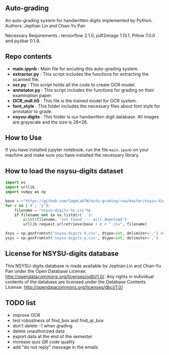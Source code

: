 ## Auto-grading
An auto-grading system for handwritten digits implemented by Python.  
Authors: Jephian Lin and Chan-Yu Pan  

Necessary Requirements : tensorflow 2.1.0, pdf2image 1.13.1, Pillow 7.0.0 and pyzbar 0.1.8.  

## Repo contents
* __main.ipynb__ : Main file for excuting this auto-grading system.  
* __extractor.py__ : This script includes the functions for extracting the scanned file.  
* __ocr.py__ : This script holds all the code to create OCR model.  
* __annotator.py__ : This script includes the functions for grading on their examination paper.
* __OCR_mdl.h5__ : This file is the trained model for OCR system.  
* __font_style__ : This folder includes the necessary files about font style for annotator to grade.  
* __nsysu-digits__ : This folder is our handwritten digit database. All images are grayscale and the size is 28*28.  

## How to Use
If you have installed jupyter notebook, run the file `main.ipynb` on your machine and make sure you have installed the necessary library.  

## How to load the nsysu-digits dataset
```python
import os
import urllib
import numpy as np

base = r"https://github.com/SageLabTW/auto-grading/raw/master/nsysu-digits/"
for c in ['X', 'y']:
    filename = "nsysu-digits-%s.csv"%c
    if filename not in os.listdir('.'):
        print(filename, 'not found --- will download')
        urllib.request.urlretrieve(base + c + ".csv", filename)

Xsys = np.genfromtxt('nsysu-digits-X.csv', dtype=int, delimiter=',') ### flattened already
ysys = np.genfromtxt('nsysu-digits-y.csv', dtype=int, delimiter=',')
```

## License for NSYSU-digits database
This NSYSU-digits database is made available by Jephian Lin and Chan-Yu Pan under the Open Database License: http://opendatacommons.org/licenses/odbl/1.0/.
Any rights in individual contents of the database are licensed under the Database Contents License: http://opendatacommons.org/licenses/dbcl/1.0/

## TODO list
- improve OCR
- test robustness of find_box and find_qr_box
- don't delete -1 when grading
- delete unauthorized data
- export data at the end of the semester
- increase quiz QR code quality
- add "do not reply" message in the emails
